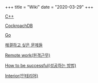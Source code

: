 +++
title = "Wiki"
date = "2020-03-29"
+++

[C++](/c++)

[CockroachDB](/cockroachdb)

[Go](/go)

[해결하고 싶은 문제들](/problems-want-to-solve)

[Remote work(원격근무)](/remote-work)

[How to be successful(성공하는 방법)](/how-to-be-successful)

[Interior(인테리어)](/interior)
